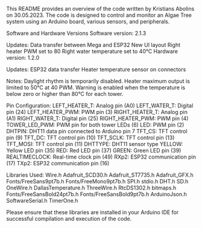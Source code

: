 This README provides an overview of the code written by Kristians Abolins on 30.05.2023. The code is designed to control and monitor an Algae Tree system using an Arduino board, various sensors, and peripherals.

Software and Hardware Versions
Software version: 2.1.3

Updates:
    Data transfer between Mega and ESP32
    New UI layout
    Right heater PWM set to 80
    Right water temperature set to 40°C
    Hardware version: 1.2.0

Updates:
    ESP32 data transfer
    Heater temperature sensor on connectors

Notes:
    Daylight rhythm is temporarily disabled.
    Heater maximum output is limited to 50°C at 40 PWM.
    Warning is enabled when the temperature is below zero or higher than 80°C for each tower.

Pin Configuration:
    LEFT_HEATER_T: Analog pin (A0)
    LEFT_WATER_T: Digital pin (24)
    LEFT_HEATER_PWM: PWM pin (3)
    RIGHT_HEATER_T: Analog pin (A1)
    RIGHT_WATER_T: Digital pin (25)
    RIGHT_HEATER_PWM: PWM pin (4)
    TOWER_LED_PWM: PWM pin for both tower LEDs (6)
    LED: PWM pin (2)
    DHTPIN: DHT11 data pin connected to Arduino pin 7
    TFT_CS: TFT control pin (9)
    TFT_DC: TFT control pin (10)
    TFT_SCLK: TFT control pin (13)
    TFT_MOSI: TFT control pin (11)
    DHTTYPE: DHT11 sensor type
    YELLOW: Yellow LED pin (35)
    RED: Red LED pin (37)
    GREEN: Green LED pin (39)
    REALTIMECLOCK: Real-time clock pin (49)
    RXp2: ESP32 communication pin (17)
    TXp2: ESP32 communication pin (16)

Libraries Used:
    Wire.h
    Adafruit_SCD30.h
    Adafruit_ST7735.h
    Adafruit_GFX.h
    Fonts/FreeSans9pt7b.h
    Fonts/FreeMono9pt7b.h
    SPI.h
    stdio.h
    DHT.h
    SD.h
    OneWire.h
    DallasTemperature.h
    ThreeWire.h
    RtcDS1302.h
    bitmaps.h
    Fonts/FreeSansBold24pt7b.h
    Fonts/FreeSansBold9pt7b.h
    ArduinoJson.h
    SoftwareSerial.h
    TimerOne.h
    
Please ensure that these libraries are installed in your Arduino IDE for successful compilation and execution of the code.
